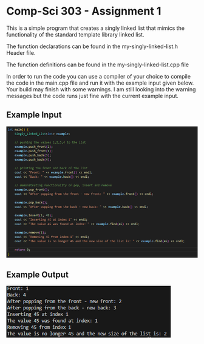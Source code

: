 # Comp-Sci 303 - Assignment 1

This is a simple program that creates a singly linked list that mimics the functionality of the standard template library linked list.

The function declarations can be found in the my-singly-linked-list.h Header file.

The function definitions can be found in the my-singly-linked-list.cpp file

In order to run the code you can use a compiler of your choice to compile the code in the main.cpp file and run it with the example input given below.
Your build may finish with some warnings. I am still looking into the warning messages but the code runs just fine with the current example input.

## Example Input
![image](resources/example-input.PNG)

## Example Output
![image](resources/example-output.PNG)
